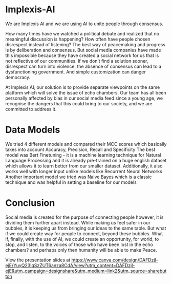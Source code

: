 # Implexis-AI

We are Implexis AI and we are using AI to unite people through consensus.

How many times have we watched a political debate and realized that no meaningful discussion is happening? How often have people chosen disrespect instead of listening?
The best way of peacemaking and progress is by deliberation and consensus.
But social media companies have made this impossible because they have created a social network for us that is not reflective of our communities.
If we don’t find a solution sooner, disrespect can turn into violence, the absence of consensus can lead to a dysfunctioning government.
And simple customization can danger democracy.

At Implexis AI, our solution is to provide separate viewpoints on the same platform which will solve the issue of echo chambers.
Our team has all been personally affected by bias in our social media feed since a young age, we recognise the dangers that this could bring to our society, and we are committed to address it.

# Data Models
We tried 4 different models and compared their MCC scores which basically takes into account Accuracy, Precision, Recall and Specificity
The best model was Bert Finetuning - it is a machine learning technique for Natural Language Processing and it is already pre-trained on a huge english dataset which allows it to learn better from our smaller dataset. Additionally, it also works well with longer input unlike models like Recurrent Neural Networks
Another important model we tried was Naive Bayes which is a classic technique and was helpful in setting a baseline for our models

# Conclusion
Social media is created for the purpose of connecting people however, it is dividing them further apart instead. 
While making us feel safer in our bubbles, it is keeping us from bringing our ideas to the same table.
But what if we could create way for people to connect, beyond these bubbles.
What if, finally, with the use of AI, we could create an opportunity, for world, to stop, and listen, to the voices of those who have been lost in the echo chambers? and perhaps only then humanity will be able to make Peace.

View the presentation slides at https://www.canva.com/design/DAFDzjl-ejE/YuyQ23lqSzZUT6anza8CdA/view?utm_content=DAFDzjl-ejE&utm_campaign=designshare&utm_medium=link2&utm_source=sharebutton
